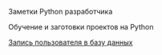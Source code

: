 Заметки Python разработчика

Обучение и заготовки проектов на Python


[Запись пользователя в базу данных](peewee/Проекты/Запись_пользователей_которые_запустили_бота.py)
